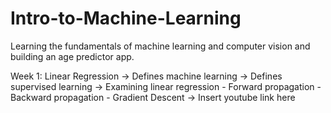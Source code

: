 # Intro-to-Machine-Learning
Learning the fundamentals of machine learning and computer vision and building an age predictor app.

Week 1: Linear Regression
  -> Defines machine learning
  -> Defines supervised learning
  -> Examining linear regression
      - Forward propagation
      - Backward propagation - Gradient Descent
  -> Insert youtube link here
